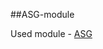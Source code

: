 ##ASG-module 

Used module - [ASG](https://github.com/parkura/AWS_tf_modules/tree/main/modules/ASG)
